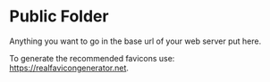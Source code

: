 # Public Folder

Anything you want to go in the base url of your web server put here.

To generate the recommended favicons use: https://realfavicongenerator.net.
